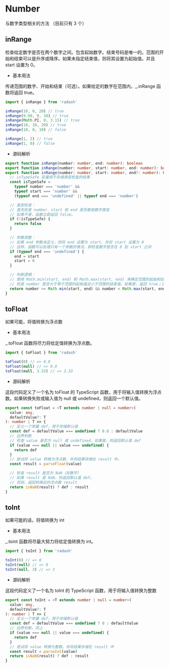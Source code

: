 # Number

与数字类型相关的方法 （目前只有 3 个）

## inRange

检查给定数字是否在两个数字之间。包含起始数字。结束号码是唯一的。范围的开始和结束可以是升序或降序。如果未指定结束值，则将其设置为起始值。并且 start 设置为 0。

- 基本用法

传递范围的数字、开始和结束（可选）。如果给定的数字在范围内，\_.inRange 函数将返回 true。

```ts
import { inRange } from 'radash'

inRange(10, 0, 20) // true
inRange(9.99, 0, 10) // true
inRange(Math.PI, 0, 3.15) // true
inRange(10, 10, 20) // true
inRange(10, 0, 10) // false

inRange(1, 2) // true
inRange(1, 0) // false
```

- 源码解析

```ts
export function inRange(number: number, end: number): boolean
export function inRange(number: number, start: number, end: number): boolean
export function inRange(number: number, start: number, end?: number): boolean {
  // isTypeSafe 变量用于存储类型检查的结果
  const isTypeSafe =
    typeof number === 'number' &&
    typeof start === 'number' &&
    (typeof end === 'undefined' || typeof end === 'number')

  // 类型检查：
  // 首先检查 number、start 和 end 是否都是数字类型
  // 如果不是，函数立即返回 false。
  if (!isTypeSafe) {
    return false
  }

  // 参数调整：
  // 如果 end 参数未定义，则将 end 设置为 start，并将 start 设置为 0
  // 这样，函数可以处理只有一个参数的情况，即检查数字是否在 0 到 start 之间
  if (typeof end === 'undefined') {
    end = start
    start = 0
  }

  // 判断逻辑：
  // 使用 Math.min(start, end) 和 Math.max(start, end) 来确定范围的起始和结束值，确保 start 小于等于 end。
  // 检查 number 是否大于等于范围的起始值且小于范围的结束值。如果是，返回 true；否则，返回 false
  return number >= Math.min(start, end) && number < Math.max(start, end)
}
```

## toFloat

如果可能，将值转换为浮点数

- 基本用法

\_.toFloat 函数将尽力将给定值转换为浮点数。

```ts
import { toFloat } from 'radash'

toFloat(0) // => 0.0
toFloat(null) // => 0.0
toFloat(null, 3.33) // => 3.33
```

- 源码解析

这段代码定义了一个名为 toFloat 的 TypeScript 函数，用于将输入值转换为浮点数。如果转换失败或输入值为 null 或 undefined，则返回一个默认值。

```ts
export const toFloat = <T extends number | null = number>(
  value: any,
  defaultValue?: T
): number | T => {
  // 定义一个常量 def，用于存储默认值
  const def = defaultValue === undefined ? 0.0 : defaultValue
  // 边界判断
  // 检查 value 是否为 null 或 undefined，如果是，则返回默认值 def
  if (value === null || value === undefined) {
    return def
  }
  // 尝试将 value 转换为浮点数，并将结果存储在 result 中。
  const result = parseFloat(value)

  // 检查 result 是否为 NaN（非数字）
  // 如果 result 是 NaN，则返回默认值 def。
  // 否则，返回转换后的浮点数 result
  return isNaN(result) ? def : result
}
```

## toInt

如果可能的话，将值转换为 int

- 基本用法

\_.toint 函数将尽最大努力将给定值转换为 int。

```ts
import { toInt } from 'radash'

toInt(0) // => 0
toInt(null) // => 0
toInt(null, 3) // => 3
```

- 源码解析

这段代码定义了一个名为 toInt 的 TypeScript 函数，用于将输入值转换为整数

```ts
export const toInt = <T extends number | null = number>(
  value: any,
  defaultValue?: T
): number | T => {
  // 定义一个常量 def，用于存储默认值
  const def = defaultValue === undefined ? 0 : defaultValue
  // 边界判断，同上
  if (value === null || value === undefined) {
    return def
  }
  // 尝试将 value 转换为整数，并将结果存储在 result 中
  const result = parseInt(value)
  return isNaN(result) ? def : result
}
```
